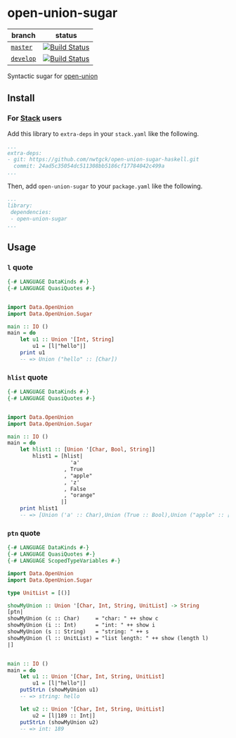 # open-union-sugar

| branch | status|
| --- | --- |
| [`master`](https://github.com/nwtgck/open-union-sugar-haskell/tree/master) | [![Build Status](https://travis-ci.org/nwtgck/open-union-sugar-haskell.svg?branch=master)](https://travis-ci.org/nwtgck/open-union-sugar-haskell) |
| [`develop`](https://github.com/nwtgck/open-union-sugar-haskell/tree/develop) | [![Build Status](https://travis-ci.org/nwtgck/open-union-sugar-haskell.svg?branch=develop)](https://travis-ci.org/nwtgck/open-union-sugar-haskell) |

Syntactic sugar for [open-union](https://hackage.haskell.org/package/open-union)

## Install

### For [Stack](https://docs.haskellstack.org/en/stable/README/) users

Add this library to `extra-deps` in your `stack.yaml` like the following.

```yaml
...
extra-deps:
- git: https://github.com/nwtgck/open-union-sugar-haskell.git
  commit: 24ad5c35054dc511308bb5186cf17784042c499a
...
```

Then, add `open-union-sugar` to your `package.yaml` like the following.

```yaml
...
library:
 dependencies:
 - open-union-sugar
...
```

## Usage

### `l` quote

```hs
{-# LANGUAGE DataKinds #-}
{-# LANGUAGE QuasiQuotes #-}


import Data.OpenUnion
import Data.OpenUnion.Sugar

main :: IO ()
main = do
    let u1 :: Union '[Int, String]
        u1 = [l|"hello"|]
    print u1
    -- => Union ("hello" :: [Char])
```

### `hlist` quote

```hs
{-# LANGUAGE DataKinds #-}
{-# LANGUAGE QuasiQuotes #-}


import Data.OpenUnion
import Data.OpenUnion.Sugar

main :: IO ()
main = do
    let hlist1 :: [Union '[Char, Bool, String]]
        hlist1 = [hlist|
                    'a'
                  , True
                  , "apple"
                  , 'z'
                  , False
                  , "orange"
                 |]
    print hlist1
    -- => [Union ('a' :: Char),Union (True :: Bool),Union ("apple" :: [Char]),Union ('z' :: Char),Union (False :: Bool),Union ("orange" :: [Char])]
```


### `ptn` quote

```hs
{-# LANGUAGE DataKinds #-}
{-# LANGUAGE QuasiQuotes #-}
{-# LANGUAGE ScopedTypeVariables #-}

import Data.OpenUnion
import Data.OpenUnion.Sugar

type UnitList = [()]

showMyUnion :: Union '[Char, Int, String, UnitList] -> String
[ptn|
showMyUnion (c :: Char)     = "char: " ++ show c
showMyUnion (i :: Int)      = "int: " ++ show i
showMyUnion (s :: String)   = "string: " ++ s
showMyUnion (l :: UnitList) = "list length: " ++ show (length l)
|]


main :: IO ()
main = do
    let u1 :: Union '[Char, Int, String, UnitList]
        u1 = [l|"hello"|]
    putStrLn (showMyUnion u1)
    -- => string: hello

    let u2 :: Union '[Char, Int, String, UnitList]
        u2 = [l|189 :: Int|]
    putStrLn (showMyUnion u2)
    -- => int: 189
```